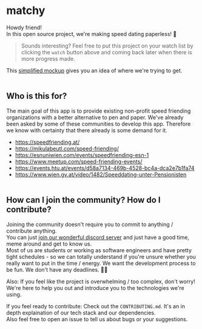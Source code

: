 # matchy
Howdy friend! <br>
In this open source project, we're making speed dating paperless! 💌

> Sounds interesting? Feel free to put this project on your watch list by clicking the `watch` button above and coming back later when there is more progress made.

This [simplified mockup](https://www.figma.com/file/ClWUVCuVzjNAG4Gat5TO10/matchy-V2-(Read-Only)?node-id=9%3A1033) gives you an idea of where we're trying to get.
<br><br>

## Who is this for?
The main goal of this app is to provide existing non-profit speed friending organizations with a better alternative to pen and paper. We've already been asked by some of these communities to develop this app. Therefore we know with certainty that there already is some demand for it.
- https://speedfriending.at/
- https://mikulabeutl.com/speed-friending/
- https://esnuniwien.com/events/speedfriending-esn-1
- https://www.meetup.com/speed-friending-events/
- https://events.htu.at/events/d58a7134-469b-4528-bc4a-dca2e7b1fa74
- https://www.wien.gv.at/video/1482/Speeddating-unter-Pensionisten
<br><br>

## How can I join the community? How do I contribute?
Joining the community doesn't require you to commit to anything / contribute anything. <br>
You can just [join our wonderful discord server](https://discord.gg/tFf2RkTg) and just have a good time, meme around and get to know us. <br>
Most of us are students or working as software engineers and have pretty tight schedules - so we can totally understand if you're unsure whether you really want to put in the time / energy. We want the development process to be fun. We don't have any deadlines. 🍜🐱

Also: If you feel like the project is overwhelming / too complex, don't worry! We're here to help you out and introduce you to the technologies we're using.

If you feel ready to contribute: Check out the `CONTRIBUTING.md`. It's an in depth explaination of our tech stack and our dependencies. <br>
Also feel free to open an issue to tell us about bugs or your suggestions.
